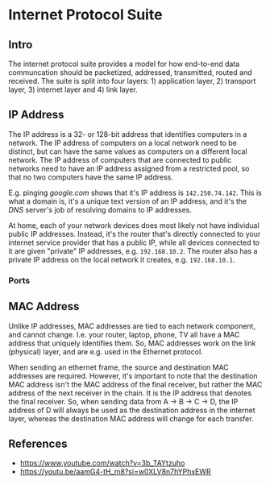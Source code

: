 # Internet Protocol Suite

## Intro
The internet protocol suite provides a model for how end-to-end data communcation should be packetized, addressed, transmitted, routed and received. The suite is split into four layers: 1) application layer, 2) transport layer, 3) internet layer and 4) link layer.

## IP Address
The IP address is a 32- or 128-bit address that identifies computers in a network. The IP address of computers on a local network need to be distinct, but can have the same values as computers on a different local network. The IP address of computers that are connected to public networks need to have an IP address assigned from a restricted pool, so that no two computers have the same IP address.

E.g. pinging *google.com* shows that it's IP address is `142.250.74.142`. This is what a domain is, it's a unique text version of an IP address, and it's the *DNS* server's job of resolving domains to IP addresses.

At home, each of your network devices does most likely not have individual public IP addresses. Instead, it's the router that's directly connected to your internet service provider that has a public IP, while all devices connected to it are given "private" IP addresses, e.g. `192.168.10.2`. The router also has a private IP address on the local network it creates, e.g. `192.168.10.1`.

### Ports

## MAC Address
Unlike IP addresses, MAC addresses are tied to each network component, and cannot change. I.e. your router, laptop, phone, TV all have a MAC address that uniquely identifies them. So, MAC addresses work on the link (physical) layer, and are e.g. used in the Ethernet protocol.

When sending an ethernet frame, the source and destination MAC addresses are required. However, it's important to note that the destination MAC address
isn't the MAC address of the final receiver, but rather the MAC address of the next receiver in the chain. It is the IP address that denotes the final receiver. So, when sending data from A -> B -> C -> D, the IP address of D will always be used as the destination address in the internet layer, whereas the destination MAC address will change for each transfer.

## References
- https://www.youtube.com/watch?v=3b_TAYtzuho
- https://youtu.be/aamG4-tH_m8?si=w0XLV8n7hYPhxEWR

